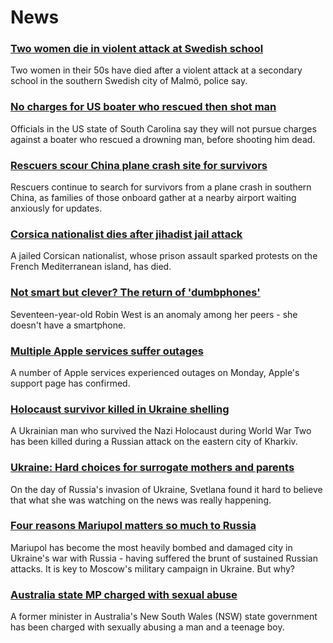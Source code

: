 # News
### [Two women die in violent attack at Swedish school](https://www.bbc.com/news/world-europe-60830059)
Two women in their 50s have died after a violent attack at a secondary school in the southern Swedish city of Malmö, police say.
### [No charges for US boater who rescued then shot man](https://www.bbc.com/news/world-us-canada-60826311)
Officials in the US state of South Carolina say they will not pursue charges against a boater who rescued a drowning man, before shooting him dead. 
### [Rescuers scour China plane crash site for survivors](https://www.bbc.com/news/world-asia-china-60830395)
Rescuers continue to search for survivors from a plane crash in southern China, as families of those onboard gather at a nearby airport waiting anxiously for updates.
### [Corsica nationalist dies after jihadist jail attack](https://www.bbc.com/news/world-europe-60830052)
A jailed Corsican nationalist, whose prison assault sparked protests on the French Mediterranean island, has died.
### [Not smart but clever? The return of 'dumbphones'](https://www.bbc.com/news/business-60763168)
Seventeen-year-old Robin West is an anomaly among her peers - she doesn't have a smartphone.
### [Multiple Apple services suffer outages](https://www.bbc.com/news/technology-60787301)
A number of Apple services experienced outages on Monday, Apple's support page has confirmed.
### [Holocaust survivor killed in Ukraine shelling](https://www.bbc.com/news/world-europe-60826303)
A Ukrainian man who survived the Nazi Holocaust during World War Two has been killed during a Russian attack on the eastern city of Kharkiv. 
### [Ukraine: Hard choices for surrogate mothers and parents](https://www.bbc.com/news/world-europe-60824936)
On the day of Russia's invasion of Ukraine, Svetlana found it hard to believe that what she was watching on the news was really happening.
### [Four reasons Mariupol matters so much to Russia](https://www.bbc.com/news/world-europe-60825226)
Mariupol has become the most heavily bombed and damaged city in Ukraine's war with Russia - having suffered the brunt of sustained Russian attacks. It is key to Moscow's military campaign in Ukraine. But why? 
### [Australia state MP charged with sexual abuse](https://www.bbc.com/news/world-australia-60830935)
A former minister in Australia's New South Wales (NSW) state government has been charged with sexually abusing a man and a teenage boy.
